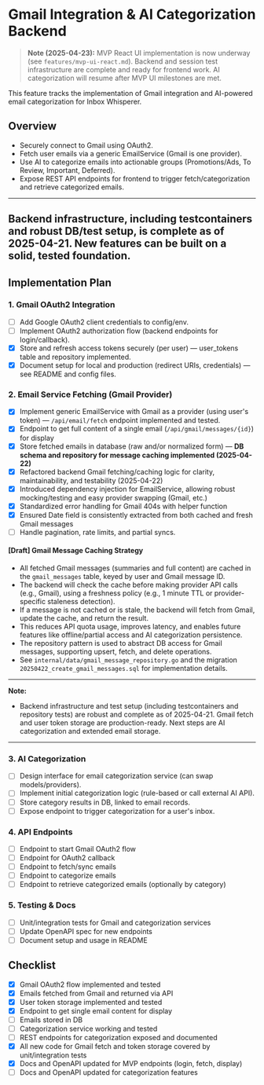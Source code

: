 # Gmail Integration & AI Categorization Backend

> **Note (2025-04-23):**
> MVP React UI implementation is now underway (see `features/mvp-ui-react.md`). Backend and session test infrastructure are complete and ready for frontend work. AI categorization will resume after MVP UI milestones are met.

This feature tracks the implementation of Gmail integration and AI-powered email categorization for Inbox Whisperer.

## Overview
- Securely connect to Gmail using OAuth2.
- Fetch user emails via a generic EmailService (Gmail is one provider).
- Use AI to categorize emails into actionable groups (Promotions/Ads, To Review, Important, Deferred).
- Expose REST API endpoints for frontend to trigger fetch/categorization and retrieve categorized emails.

---
**Backend infrastructure, including testcontainers and robust DB/test setup, is complete as of 2025-04-21. New features can be built on a solid, tested foundation.**
---

## Implementation Plan

### 1. Gmail OAuth2 Integration
- [ ] Add Google OAuth2 client credentials to config/env.
- [ ] Implement OAuth2 authorization flow (backend endpoints for login/callback).
- [x] Store and refresh access tokens securely (per user) — user_tokens table and repository implemented.
- [x] Document setup for local and production (redirect URIs, credentials) — see README and config files.

### 2. Email Service Fetching (Gmail Provider)
- [x] Implement generic EmailService with Gmail as a provider (using user's token) — `/api/email/fetch` endpoint implemented and tested.
- [x] Endpoint to get full content of a single email (`/api/gmail/messages/{id}`) for display
- [x] Store fetched emails in database (raw and/or normalized form) — **DB schema and repository for message caching implemented (2025-04-22)**
- [x] Refactored backend Gmail fetching/caching logic for clarity, maintainability, and testability (2025-04-22)
- [x] Introduced dependency injection for EmailService, allowing robust mocking/testing and easy provider swapping (Gmail, etc.)
- [x] Standardized error handling for Gmail 404s with helper function
- [x] Ensured Date field is consistently extracted from both cached and fresh Gmail messages
- [ ] Handle pagination, rate limits, and partial syncs.

#### [Draft] Gmail Message Caching Strategy
- All fetched Gmail messages (summaries and full content) are cached in the `gmail_messages` table, keyed by user and Gmail message ID.
- The backend will check the cache before making provider API calls (e.g., Gmail), using a freshness policy (e.g., 1 minute TTL or provider-specific staleness detection).
- If a message is not cached or is stale, the backend will fetch from Gmail, update the cache, and return the result.
- This reduces API quota usage, improves latency, and enables future features like offline/partial access and AI categorization persistence.
- The repository pattern is used to abstract DB access for Gmail messages, supporting upsert, fetch, and delete operations.
- See `internal/data/gmail_message_repository.go` and the migration `20250422_create_gmail_messages.sql` for implementation details.

---
**Note:**
- Backend infrastructure and test setup (including testcontainers and repository tests) are robust and complete as of 2025-04-21. Gmail fetch and user token storage are production-ready. Next steps are AI categorization and extended email storage.
---

### 3. AI Categorization
- [ ] Design interface for email categorization service (can swap models/providers).
- [ ] Implement initial categorization logic (rule-based or call external AI API).
- [ ] Store category results in DB, linked to email records.
- [ ] Expose endpoint to trigger categorization for a user's inbox.

### 4. API Endpoints
- [ ] Endpoint to start Gmail OAuth2 flow
- [ ] Endpoint for OAuth2 callback
- [ ] Endpoint to fetch/sync emails
- [ ] Endpoint to categorize emails
- [ ] Endpoint to retrieve categorized emails (optionally by category)

### 5. Testing & Docs
- [ ] Unit/integration tests for Gmail and categorization services
- [ ] Update OpenAPI spec for new endpoints
- [ ] Document setup and usage in README

## Checklist
- [x] Gmail OAuth2 flow implemented and tested
- [x] Emails fetched from Gmail and returned via API
- [x] User token storage implemented and tested
- [x] Endpoint to get single email content for display
- [ ] Emails stored in DB
- [ ] Categorization service working and tested
- [ ] REST endpoints for categorization exposed and documented
- [x] All new code for Gmail fetch and token storage covered by unit/integration tests
- [x] Docs and OpenAPI updated for MVP endpoints (login, fetch, display)
- [ ] Docs and OpenAPI updated for categorization features
